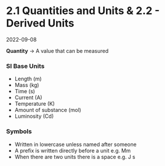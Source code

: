 # 2.1 Quantities and Units & 2.2 - Derived Units
2022-09-08

**Quantity** -> A value that can be measured

### SI Base Units
- Length (m)
- Mass (kg)
- Time (s)
- Current (A)
- Temperature (K)
- Amount of substance (mol)
- Luminosity (Cd)

### Symbols
- Written in lowercase unless named after someone
- A prefix is written directly before a unit e.g. Mm
- When there are two units there is a space e.g. J s